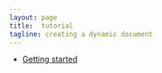 ```yaml
---
layout: page
title:  tutorial
tagline: creating a dynamic document
---
```


- [Getting started](../reports/01-tutorial-getting-started.html) 
 

